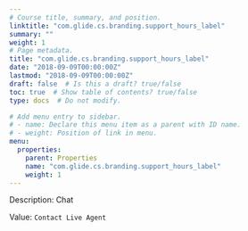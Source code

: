 ```yaml
---
# Course title, summary, and position.
linktitle: "com.glide.cs.branding.support_hours_label"
summary: ""
weight: 1
# Page metadata.
title: "com.glide.cs.branding.support_hours_label"
date: "2018-09-09T00:00:00Z"
lastmod: "2018-09-09T00:00:00Z"
draft: false  # Is this a draft? true/false
toc: true  # Show table of contents? true/false
type: docs  # Do not modify.

# Add menu entry to sidebar.
# - name: Declare this menu item as a parent with ID name.
# - weight: Position of link in menu.
menu:
  properties:
    parent: Properties
    name: "com.glide.cs.branding.support_hours_label"
    weight: 1
---
```


Description: Chat


Value: `Contact Live Agent`